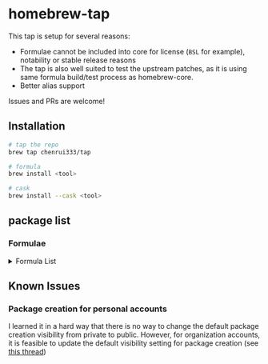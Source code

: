 # homebrew-tap

This tap is setup for several reasons:

- Formulae cannot be included into core for license (`BSL` for example), notability or stable release reasons
- The tap is also well suited to test the upstream patches, as it is using same formula build/test process as homebrew-core.
- Better alias support

Issues and PRs are welcome!

## Installation

```bash
# tap the repo
brew tap chenrui333/tap

# formula
brew install <tool>

# cask
brew install --cask <tool>
```

## package list

### Formulae

<!-- FORMULAE-LIST-START -->
<details>
<summary>Formula List</summary>

- `ai-context`
- `aiac`
- `aiken`
- `alacritty`
- `alejandra`
- `amoco`
- `aoc-cli`
- `apkeep`
- `arduino-language-server`
- `asciinema`
- `asm-lsp`
- `asmfmt`
- `astro-language-server`
- `autoflake`
- `autotools-language-server`
- `awk-language-server`
- `azure-pipelines-language-server`
- `balcony`
- `blade-formatter`
- `blue`
- `blueutil-tui`
- `blush`
- `box`
- `brighterscript-formatter`
- `brotab`
- `brunette`
- `btczee`
- `bytebox`
- `cargo-geiger`
- `cargo-readme`
- `cargo-sort`
- `cargo-spellcheck`
- `carton`
- `cf-terraforming`
- `cf-vault`
- `cloudlens`
- `codstts`
- `crlfmt`
- `cueimports`
- `darker`
- `dbee`
- `duster`
- `dvm`
- `emplace`
- `envtpl`
- `fancy-cat`
- `fex`
- `fixjson`
- `flow-editor`
- `flowgger`
- `fortitude`
- `gersemi`
- `gerust`
- `giq`
- `git-vain`
- `glsl-analyzer`
- `go-junit-report`
- `goboscript`
- `gofakeit`
- `goimports-reviser`
- `gommit`
- `grcov`
- `hcldump`
- `hclgrep`
- `hclq`
- `hello`
- `hellwal`
- `jetzig`
- `junit2html`
- `kcl`
- `keyhunter`
- `koji`
- `llmdog`
- `lola`
- `luaformatter`
- `lib-x`
- `libdivide`
- `mdbook-linkcheck`
- `mdsf`
- `mdslw`
- `minisign`
- `mitex`
- `nocc`
- `ohy`
- `omnictl`
- `otto`
- `oxbuild`
- `pike`
- `pipeform`
- `pluralith`
- `poop`
- `projectable`
- `public-ollama-finder`
- `pyink`
- `pyment`
- `rails-new`
- `resinator`
- `rpds-py`
- `rslocal`
- `rustfilt`
- `rustywind`
- `sato`
- `satty`
- `sdl_image`
- `sdl_mixer`
- `sdl_net`
- `sdl_ttf`
- `seamstress`
- `sheetui`
- `shiroa`
- `sig`
- `simdjzon`
- `soft-serve`
- `sql-formatter`
- `surgeon`
- `tclint`
- `termtunnel`
- `terracove`
- `terraform-diff`
- `terraform-iam-policy-validator`
- `terraform`
- `terrap-cli`
- `terratag`
- `tfreveal`
- `tfsort`
- `tftarget`
- `tftree`
- `tickrs`
- `togomak`
- `tpm`
- `travelgrunt`
- `tun2proxy`
- `tuono`
- `twiggy`
- `wallust`
- `werk`
- `yew-fmt`
- `zero`
- `zig@0.11`
- `zig@0.12`
- `ziggy`
- `zigscient`
- `zlint`
- `zware`

</details>
<!-- FORMULAE-LIST-END -->

## Known Issues

### Package creation for personal accounts

I learned it in a hard way that there is no way to change the default package creation visibility from private to public.
However, for organization accounts, it is feasible to update the default visibility setting for package creation (see [this thread](https://github.com/orgs/community/discussions/65931#discussioncomment-7613551))
